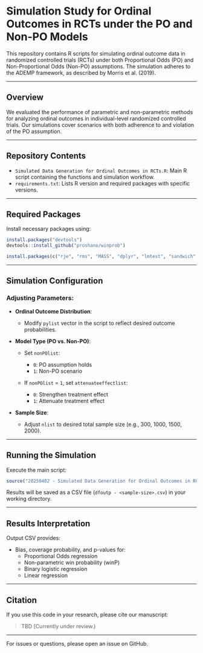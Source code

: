 # Simulation Study for Ordinal Outcomes in RCTs under the PO and Non-PO Models

This repository contains R scripts for simulating ordinal outcome data in randomized controlled trials (RCTs) under both Proportional Odds (PO) and Non-Proportional Odds (Non-PO) assumptions. The simulation adheres to the ADEMP framework, as described by Morris et al. (2019).

---

## Overview

We evaluated the performance of parametric and non-parametric methods for analyzing ordinal outcomes in individual-level randomized controlled trials. Our simulations cover scenarios with both adherence to and violation of the PO assumption.

---

## Repository Contents

- `Simulated Data Generation for Ordinal Outcomes in RCTs.R`: Main R script containing the functions and simulation workflow.
- `requirements.txt`: Lists R version and required packages with specific versions.

---

## Required Packages

Install necessary packages using:

```R
install.packages("devtools")
devtools::install_github("proshano/winprob")

install.packages(c("rje", "rms", "MASS", "dplyr", "lmtest", "sandwich", "VGAM", "beepr"))
```

---

## Simulation Configuration

### Adjusting Parameters:

- **Ordinal Outcome Distribution**:
  - Modify `pylist` vector in the script to reflect desired outcome probabilities.

- **Model Type (PO vs. Non-PO)**:
  - Set `nonPOlist`:
    - `0`: PO assumption holds
    - `1`: Non-PO scenario

  - If `nonPOlist` = `1`, set `attenuateeffectlist`:
    - `0`: Strengthen treatment effect
    - `1`: Attenuate treatment effect

- **Sample Size**:
  - Adjust `nlist` to desired total sample size (e.g., 300, 1000, 1500, 2000).

---

## Running the Simulation

Execute the main script:

```R
source("20250402 - Simulated Data Generation for Ordinal Outcomes in RCTs.R")
```

Results will be saved as a CSV file (`dfoutp - <sample-size>.csv`) in your working directory.

---

## Results Interpretation

Output CSV provides:
- Bias, coverage probability, and p-values for:
  - Proportional Odds regression
  - Non-parametric win probability (winP)
  - Binary logistic regression
  - Linear regression

---

## Citation

If you use this code in your research, please cite our manuscript:

> TBD [Currently under review.)

---

For issues or questions, please open an issue on GitHub.

